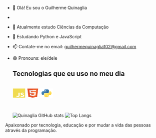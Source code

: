 - 👋 Olá! Eu sou o Guilherme Quinaglia
- 
- 👀 Atualmente estudo Ciências da Computação
- 🌱 Estudando Python e JavaScript 
- 📫 Contate-me no email: guilhermequinaglia102@gmail.com
- 😄 Pronouns: ele/dele

  ## Tecnologias que eu uso no meu dia

  <div style="display: inline_block"><br>
  <img align="center" alt="Guilherme-Js" height="30" width="40" src="https://raw.githubusercontent.com/devicons/devicon/master/icons/javascript/javascript-plain.svg">
  <img align="center" alt="Guilherme-HTML" height="30" width="40" src="https://raw.githubusercontent.com/devicons/devicon/master/icons/html5/html5-original.svg">
  <img align="center" alt="Guilherme-Python" height="30" width="40" src="https://raw.githubusercontent.com/devicons/devicon/master/icons/python/python-original.svg">

  <br/>
  <br/>
  <br/>




  ![Quinaglia GitHub stats](https://github-readme-stats.vercel.app/api?username=Guilhermequinaglia&show_icons=true&theme=tokyonight) ![Top Langs](https://github-readme-stats.vercel.app/api/top-langs/?username=anuraghazra&layout=compact)
  

Apaixonado por tecnologia, educação e por mudar a vida das pessoas através da programação.





